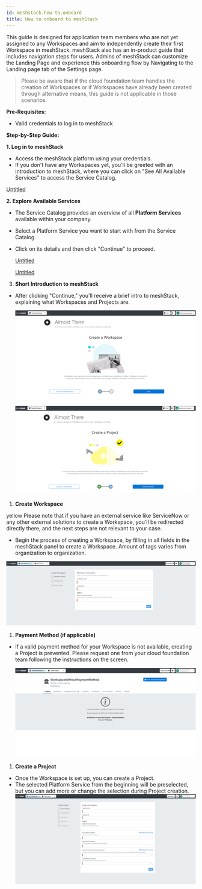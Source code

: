```yaml
---
id: meshstack.how-to.onboard
title: How to onboard to meshStack 
---
```

This guide is designed for application team members who are not yet assigned to any Workspaces and aim to independently create their first Workspace in meshStack. meshStack also has an in-product guide that includes navigation steps for users. Admins of meshStack can customize the Landing Page and experience this onboarding flow by Navigating to the Landing page tab of the Settings page.

> Please be aware that if the cloud foundation team handles the creation of Workspaces or if Workspaces have already been created through alternative means, this guide is not applicable in those scenarios.

**Pre-Requisites:**

- Valid credentials to log in to meshStack

**Step-by-Step Guide:**

**1. Log in to meshStack**

- Access the meshStack platform using your credentials.
- If you don't have any Workspaces yet, you'll be greeted with an introduction to meshStack, where you can click on "See All Available Services" to access the Service Catalog.

[Untitled](./assets/marketplace/onboarding1.png)

**2. Explore Available Services**

- The Service Catalog provides an overview of all **Platform Services** available within your company.
- Select a Platform Service you want to start with from the Service Catalog.
- Click on its details and then click "Continue" to proceed.
    
    [Untitled](./assets/marketplace/onboarding2.png)
    
    [Untitled](./assets/marketplace/onboarding3.png)
    

3. **Short Introduction to meshStack**

- After clicking "Continue," you'll receive a brief intro to meshStack, explaining what Workspaces and Projects are.
    
    ![Untitled](./assets/marketplace/onboarding4.png)
    
    ![Untitled](./assets/marketplace/onboarding5.png)
    
1. **Create Workspace**

yellow Please note that if you have an external service like ServiceNow or any other external solutions to create a Workspace, you'll be redirected directly there, and the next steps are not relevant to your case.

- Begin the process of creating a Workspace, by filling in all fields in the meshStack panel to create a Workspace. Amount of tags varies from organization to organization.

![Untitled](./assets/marketplace/onboarding6.png)

1. **Payment Method (if applicable)**
- If a valid payment method for your Workspace is not available, creating a Project is prevented. Please request one from your cloud foundation team following the instructions on the screen.
    
    ![Untitled](./assets/marketplace/onboarding7.png)
    
1. **Create a Project**
- Once the Workspace is set up, you can create a Project.
- The selected Platform Service from the beginning will be preselected, but you can add more or change the selection during Project creation.
 ![Untitled](./assets/marketplace/onboarding8.png)